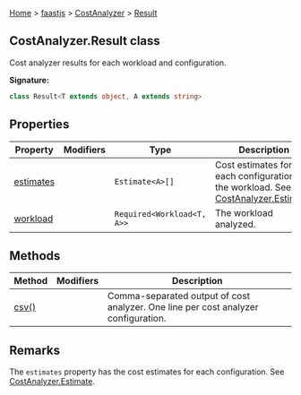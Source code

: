[Home](./index) &gt; [faastjs](./faastjs.md) &gt; [CostAnalyzer](./faastjs.costanalyzer.md) &gt; [Result](./faastjs.costanalyzer.result.md)

## CostAnalyzer.Result class

Cost analyzer results for each workload and configuration.

<b>Signature:</b>

```typescript
class Result<T extends object, A extends string> 
```

## Properties

|  Property | Modifiers | Type | Description |
|  --- | --- | --- | --- |
|  [estimates](./faastjs.costanalyzer.result.estimates.md) |  | `Estimate<A>[]` | Cost estimates for each configuration of the workload. See [CostAnalyzer.Estimate](./faastjs.costanalyzer.estimate.md)<!-- -->. |
|  [workload](./faastjs.costanalyzer.result.workload.md) |  | `Required<Workload<T, A>>` | The workload analyzed. |

## Methods

|  Method | Modifiers | Description |
|  --- | --- | --- |
|  [csv()](./faastjs.costanalyzer.result.csv.md) |  | Comma-separated output of cost analyzer. One line per cost analyzer configuration. |

## Remarks

The `estimates` property has the cost estimates for each configuration. See [CostAnalyzer.Estimate](./faastjs.costanalyzer.estimate.md)<!-- -->.

